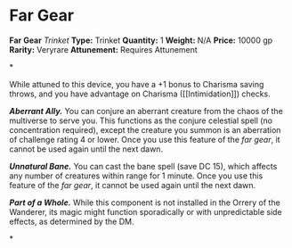 # Far Gear

**Far Gear**
_Trinket_
**Type:** Trinket
**Quantity:** 1
**Weight:** N/A
**Price:** 10000 gp
**Rarity:** Veryrare
**Attunement:** Requires Attunement

*<p>While attuned to this device, you have a +1 bonus to Charisma saving throws, and you have advantage on Charisma ([[Intimidation]]) checks.

***Aberrant Ally.*** You can conjure an aberrant creature from the chaos of the multiverse to serve you. This functions as the conjure celestial spell (no concentration required), except the creature you summon is an aberration of challenge rating 4 or lower. Once you use this feature of the *far gear*, it cannot be used again until the next dawn.

***Unnatural Bane.*** You can cast the bane spell (save DC 15), which affects any number of creatures within range for 1 minute. Once you use this feature of the *far gear*, it cannot be used again until the next dawn.

***Part of a Whole.*** While this component is not installed in the Orrery of the Wanderer, its magic might function sporadically or with unpredictable side effects, as determined by the DM.</p>*